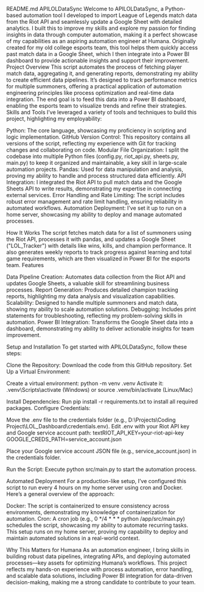 README.md
APILOLDataSync
Welcome to APILOLDataSync, a Python-based automation tool I developed to import League of Legends match data from the Riot API and seamlessly update a Google Sheet with detailed analytics. I built this to improve my skills and explore my passion for finding insights in data through computer automation, making it a perfect showcase of my capabilities as an aspiring automation engineer at Humana. Originally created for my old college esports team, this tool helps them quickly access past match data in a Google Sheet, which I then integrate into a Power BI dashboard to provide actionable insights and support their improvement.
Project Overview
This script automates the process of fetching player match data, aggregating it, and generating reports, demonstrating my ability to create efficient data pipelines. It’s designed to track performance metrics for multiple summoners, offering a practical application of automation engineering principles like process optimization and real-time data integration. The end goal is to feed this data into a Power BI dashboard, enabling the esports team to visualize trends and refine their strategies.
Skills and Tools
I’ve leveraged a variety of tools and techniques to build this project, highlighting my employability:

Python: The core language, showcasing my proficiency in scripting and logic implementation.
GitHub Version Control: This repository contains all versions of the script, reflecting my experience with Git for tracking changes and collaborating on code.
Modular File Organization: I split the codebase into multiple Python files (config.py, riot_api.py, sheets.py, main.py) to keep it organized and maintainable, a key skill in large-scale automation projects.
Pandas: Used for data manipulation and analysis, proving my ability to handle and process structured data efficiently.
API Integration: I integrated the Riot API to pull match data and the Google Sheets API to write results, demonstrating my expertise in connecting external services.
Error Handling and Rate Limiting: The script includes robust error management and rate limit handling, ensuring reliability in automated workflows.
Automation Deployment: I’ve set it up to run on a home server, showcasing my ability to deploy and manage automated processes.

How It Works
The script fetches match data for a list of summoners using the Riot API, processes it with pandas, and updates a Google Sheet ("LOL_Tracker") with details like wins, kills, and champion performance. It also generates weekly reports to track progress against learning and total game requirements, which are then visualized in Power BI for the esports team.
Features

Data Pipeline Creation: Automates data collection from the Riot API and updates Google Sheets, a valuable skill for streamlining business processes.
Report Generation: Produces detailed champion tracking reports, highlighting my data analysis and visualization capabilities.
Scalability: Designed to handle multiple summoners and match data, showing my ability to scale automation solutions.
Debugging: Includes print statements for troubleshooting, reflecting my problem-solving skills in automation.
Power BI Integration: Transforms the Google Sheet data into a dashboard, demonstrating my ability to deliver actionable insights for team improvement.

Setup and Installation
To get started with APILOLDataSync, follow these steps:

Clone the Repository: Download the code from this GitHub repository.
Set Up a Virtual Environment:

Create a virtual environment: python -m venv .venv
Activate it: .venv\Scripts\activate (Windows) or source .venv/bin/activate (Linux/Mac)


Install Dependencies: Run pip install -r requirements.txt to install all required packages.
Configure Credentials:

Move the .env file to the credentials folder (e.g., D:\Projects\Coding Project\LOL_Dashboard\credentials\.env).
Edit .env with your Riot API key and Google service account path:
textRIOT_API_KEY=your-riot-api-key
GOOGLE_CREDS_PATH=service_account.json

Place your Google service account JSON file (e.g., service_account.json) in the credentials folder.


Run the Script: Execute python src/main.py to start the automation process.

Automated Deployment
For a production-like setup, I’ve configured this script to run every 4 hours on my home server using cron and Docker. Here’s a general overview of the approach:

Docker: The script is containerized to ensure consistency across environments, demonstrating my knowledge of containerization for automation.
Cron: A cron job (e.g., 0 */4 * * * python /app/src/main.py) schedules the script, showcasing my ability to automate recurring tasks.
This setup runs on my home server, proving my capability to deploy and maintain automated solutions in a real-world context.

Why This Matters for Humana
As an automation engineer, I bring skills in building robust data pipelines, integrating APIs, and deploying automated processes—key assets for optimizing Humana’s workflows. This project reflects my hands-on experience with process automation, error handling, and scalable data solutions, including Power BI integration for data-driven decision-making, making me a strong candidate to contribute to your team.
